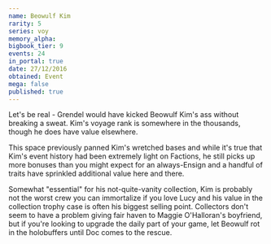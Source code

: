 ```yaml
---
name: Beowulf Kim
rarity: 5
series: voy
memory_alpha:
bigbook_tier: 9
events: 24
in_portal: true
date: 27/12/2016
obtained: Event
mega: false
published: true
---
```


Let's be real - Grendel would have kicked Beowulf Kim's ass without breaking a sweat. Kim's voyage rank is somewhere in the thousands, though he does have value elsewhere.

This space previously panned Kim's wretched bases and while it's true that Kim's event history had been extremely light on Factions, he still picks up more bonuses than you might expect for an always-Ensign and a handful of traits have sprinkled additional value here and there.

Somewhat "essential" for his not-quite-vanity collection, Kim is probably not the worst crew you can immortalize if you love Lucy and his value in the collection trophy case is often his biggest selling point. Collectors don't seem to have a problem giving fair haven to Maggie O'Halloran's boyfriend, but if you're looking to upgrade the daily part of your game, let Beowulf rot in the holobuffers until Doc comes to the rescue.
